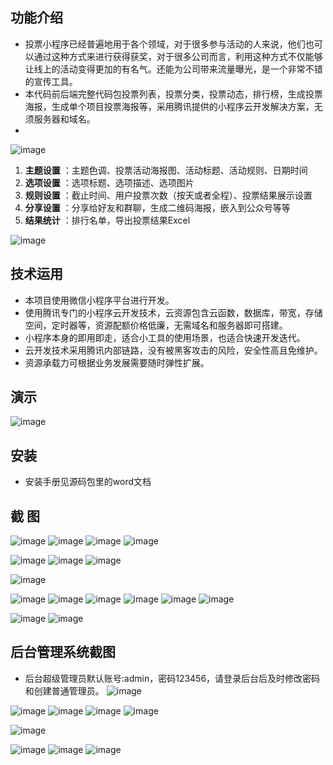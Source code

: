 ## 功能介绍 

 - 投票小程序已经普遍地用于各个领域，对于很多参与活动的人来说，他们也可以通过这种方式来进行获得获奖，对于很多公司而言，利用这种方式不仅能够让线上的活动变得更加的有名气。还能为公司带来流量曝光，是一个非常不错的宣传工具。
 - 本代码前后端完整代码包投票列表，投票分类，投票动态，排行榜，生成投票海报，生成单个项目投票海报等，采用腾讯提供的小程序云开发解决方案，无须服务器和域名。
 - 
 ![image](https://user-images.githubusercontent.com/113954466/191170367-98c3a83d-a517-446f-add4-13073ef5fa80.png)

1.  **主题设置** ：主题色调、投票活动海报图、活动标题、活动规则、日期时间
2.  **选项设置** ：选项标题、选项描述、选项图片
3.  **规则设置** ：截止时间、用户投票次数（按天或者全程）、投票结果展示设置
4.  **分享设置** ：分享给好友和群聊，生成二维码海报，嵌入到公众号等等
5.  **结果统计** ：排行名单，导出投票结果Excel

 ![image](https://user-images.githubusercontent.com/113954466/191170389-f9ec03c5-895e-4fcb-8b0c-56f9761a3c31.png)

 


## 技术运用
- 本项目使用微信小程序平台进行开发。
- 使用腾讯专门的小程序云开发技术，云资源包含云函数，数据库，带宽，存储空间，定时器等，资源配额价格低廉，无需域名和服务器即可搭建。
- 小程序本身的即用即走，适合小工具的使用场景，也适合快速开发迭代。
- 云开发技术采用腾讯内部链路，没有被黑客攻击的风险，安全性高且免维护。
- 资源承载力可根据业务发展需要随时弹性扩展。  


 



## 演示 
 ![image](https://user-images.githubusercontent.com/113954466/191170356-a794de6d-3a7c-4770-9edb-ed494675893e.png)

 
 
## 安装

- 安装手册见源码包里的word文档




## 截 图
 ![image](https://user-images.githubusercontent.com/113954466/191170402-bd2e5029-e651-4631-bee2-94b8d27b5413.png)
![image](https://user-images.githubusercontent.com/113954466/191170405-deeb3d13-2d9a-41fa-b8de-036a15506f26.png)
![image](https://user-images.githubusercontent.com/113954466/191170408-704142a3-0600-41be-860a-c4094234cf0e.png)
![image](https://user-images.githubusercontent.com/113954466/191170417-c0c6ef46-4934-40a8-abda-85d63cdb72e4.png)

 ![image](https://user-images.githubusercontent.com/113954466/191170424-1581763e-255e-4561-b15d-9c086e3f0b86.png)
![image](https://user-images.githubusercontent.com/113954466/191170429-c75005c5-7102-47f7-82be-76b5a0177a33.png)
![image](https://user-images.githubusercontent.com/113954466/191170433-a35d6d4a-8d2a-47f5-baea-3677ad03024e.png)

 ![image](https://user-images.githubusercontent.com/113954466/191170438-6d4534a2-1eba-4df4-b4e0-961be94d21f0.png)

 ![image](https://user-images.githubusercontent.com/113954466/191170444-b4c44c40-4e04-4f55-8ac7-7e3c9532c2ed.png)
![image](https://user-images.githubusercontent.com/113954466/191170453-e1580686-0d89-46e3-b5d7-477e5dd740cf.png)
![image](https://user-images.githubusercontent.com/113954466/191170462-12fbaaea-4a46-4da1-ab6c-f38a8a3c46cf.png)
![image](https://user-images.githubusercontent.com/113954466/191170474-fb800c37-99d8-4939-9b04-1876d633618d.png)
![image](https://user-images.githubusercontent.com/113954466/191170481-0a7ccec4-fd62-4bcd-b8f2-f3daee4f275a.png)
![image](https://user-images.githubusercontent.com/113954466/191170488-9fa43f9c-8be3-4093-913a-30050b5504b3.png)

 ![image](https://user-images.githubusercontent.com/113954466/191170491-301d256e-431c-433a-bc76-806b73ac31a6.png)
![image](https://user-images.githubusercontent.com/113954466/191170502-b9c6bd78-6a1d-4dd7-9f91-c9bfc1f2a705.png)


## 后台管理系统截图 
- 后台超级管理员默认账号:admin，密码123456，请登录后台后及时修改密码和创建普通管理员。
 ![image](https://user-images.githubusercontent.com/113954466/191170510-843b56d3-d391-4054-b419-178eef9e8674.png)

 ![image](https://user-images.githubusercontent.com/113954466/191170515-2207ca02-9774-4a72-879a-3b6d647786e1.png)
![image](https://user-images.githubusercontent.com/113954466/191170522-51968eb5-749d-4c52-8af4-572e8172ab81.png)
 ![image](https://user-images.githubusercontent.com/113954466/191170526-3dabb0c5-dbcd-46dd-a0fd-0fc2562841fc.png)
![image](https://user-images.githubusercontent.com/113954466/191170529-71d13285-99ef-4426-93c9-f4c9e9cb780d.png)

 ![image](https://user-images.githubusercontent.com/113954466/191170538-9b2de29a-336f-4a35-b5ab-cf67bf862730.png)

 ![image](https://user-images.githubusercontent.com/113954466/191170545-bf419c6b-fc86-4117-9e90-976df00f9850.png)
![image](https://user-images.githubusercontent.com/113954466/191170550-ec05610e-de58-4e84-8d8b-1fa5cd70278b.png)
![image](https://user-images.githubusercontent.com/113954466/191170559-2679dd76-3f0c-4e4d-8ecc-cb0188c4eea9.png)


